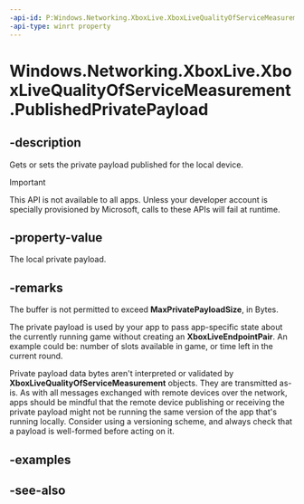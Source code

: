 ```yaml
---
-api-id: P:Windows.Networking.XboxLive.XboxLiveQualityOfServiceMeasurement.PublishedPrivatePayload
-api-type: winrt property
---
```


<!-- Property syntax
public Windows.Storage.Streams.IBuffer PublishedPrivatePayload { get;  set; }
-->

# Windows.Networking.XboxLive.XboxLiveQualityOfServiceMeasurement.PublishedPrivatePayload

## -description

Gets or sets the private payload published for the local device.

> [!IMPORTANT]
> This API is not available to all apps. Unless your developer account is specially provisioned by Microsoft, calls to these APIs will fail at runtime.

## -property-value

The local private payload.

## -remarks

The buffer is not permitted to exceed **MaxPrivatePayloadSize**, in Bytes.

The private payload is used by your app to pass app-specific state about the currently running game without creating an **XboxLiveEndpointPair**. An example could be: number of slots available in game, or time left in the current round. 

Private payload data bytes aren't interpreted or validated by **XboxLiveQualityOfServiceMeasurement** objects. They are transmitted as-is. As with all messages exchanged with remote devices over the network, apps should be mindful that the remote device publishing or receiving the private payload might not be running the same version of the app that's running locally. Consider using a versioning scheme, and always check that a payload is well-formed before acting on it.

## -examples

## -see-also

